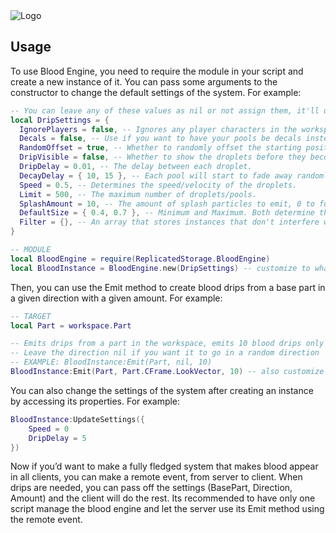 <picture>
 <img alt="Logo" src="https://devforum-uploads.s3.dualstack.us-east-2.amazonaws.com/uploads/optimized/5X/7/3/3/2/73326251a8afb11d5fc56cbdeae45a39dc22647c_2_690x176.png">
</picture>

## Usage

To use Blood Engine, you need to require the module in your script and create a new instance of it. You can pass some arguments to the constructor to change the default settings of the system. For example:

```lua
-- You can leave any of these values as nil or not assign them, it'll use the default values
local DripSettings = {
  IgnorePlayers = false, -- Ignores any player characters in the workspace.
  Decals = false, -- Use if you want to have your pools be decals instead of cylinders.
  RandomOffset = true, -- Whether to randomly offset the starting position of the droplets or not.
  DripVisible = false, -- Whether to show the droplets before they become a pool or not.
  DripDelay = 0.01, -- The delay between each droplet.
  DecayDelay = { 10, 15 }, -- Each pool will start to fade away randomly between min and max seconds after it’s created.
  Speed = 0.5, -- Determines the speed/velocity of the droplets.
  Limit = 500, -- The maximum number of droplets/pools.
  SplashAmount = 10, -- The amount of splash particles to emit, 0 to fully disable it.
  DefaultSize = { 0.4, 0.7 }, -- Minimum and Maximum. Both determine the default size of a pool.
  Filter = {}, -- An array that stores instances that don't interfere with the droplets raycast process.
}

-- MODULE
local BloodEngine = require(ReplicatedStorage.BloodEngine)
local BloodInstance = BloodEngine.new(DripSettings) -- customize to whatever you want
```

Then, you can use the Emit method to create blood drips from a base part in a given direction with a given amount. For example:

```lua
-- TARGET
local Part = workspace.Part

-- Emits drips from a part in the workspace, emits 10 blood drips only in the front direction
-- Leave the direction nil if you want it to go in a random direction `BloodInstance:Emit(Part, nil, 10)`
-- EXAMPLE: BloodInstance:Emit(Part, nil, 10)
BloodInstance:Emit(Part, Part.CFrame.LookVector, 10) -- also customize to whatever you want.
```

You can also change the settings of the system after creating an instance by accessing its properties. For example:

```lua
BloodInstance:UpdateSettings({
	Speed = 0
	DripDelay = 5
})
```

Now if you’d want to make a fully fledged system that makes blood appear in all clients, you can make a remote event, from server to client. When drips are needed, you can pass off the settings (BasePart, Direction, Amount) and the client will do the rest. Its recommended to have only one script manage the blood engine and let the server use its Emit method using the remote event.
